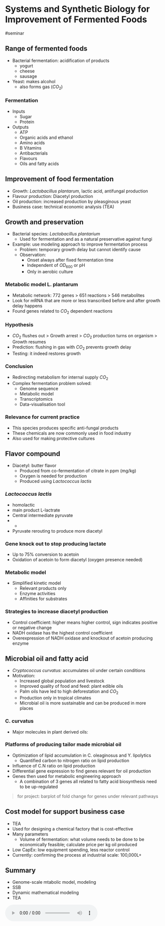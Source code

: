 # Systems and Synthetic Biology for Improvement of Fermented Foods

#seminar 


## Range of fermented foods

- Bacterial fermentation: acidification of products
	- yogurt
	- cheese
	- sausage
- Yeast: makes alcohol
	- also forms gas ($CO_{2}$)

### Fermentation

- Inputs
	- Sugar
	- Protein
- Outputs
	- ATP
	- Organic acids and ethanol
	- Amino acids
	- B Vitamins
	- Antibacterials
	- Flavours
	- Oils and fatty acids

## Improvement of food fermentation

- Growth: _Lactobacillus plantarum_, lactic acid, antifungal production
- Flavour production: Diacetyl production
- Oil production: increased production by pleasginous yeast
- Business case: technical economic analysis (TEA)

## Growth and preservation

- Bacterial species: _Lactobacillus plantarium_
	- Used for fermentation and as a natural preservative against fungi
- Example: use modeling approach to improve fermentation process
	- Problem: temporary growth delay but cannot identify cause
	- Observation:
		- Onset always after fixed fermentation time
		- Independent of $OD_{600}$ or pH
		- Only in aerobic culture

### Metabolic model L. plantarum

- Metabolic network: 772 genes > 651 reactions > 546 metabolites
- Look for mRNA that are more or less transcribed before and after growth delay happens
- Found genes related to $CO_{2}$ dependent reactions

### Hypothesis

- $CO_{2}$ flushes out > Growth arrest > $CO_{2}$ production turns on organism > Growth resumes
- Prediction: flushing in gas with $CO_{2}$ prevents growth delay
- Testing: it indeed restores growth

### Conclusion

- Redirecting metabolism for internal supply $CO_{2}$
- Complex fermentation problem solved:
	- Genome sequence  
	- Metabolic model  
	- Transcriptomics
	- Data-visualisation tool

### Relevance for current practice

- This species produces specific anti-fungal products
- These chemicals are now commonly used in food industry
- Also used for making protective cultures

## Flavor compound

- Diacetyl: butter flavor
	- Produced from co-fermentation of citrate in ppm (mg/kg)
	- Oxygen is needed for production
	- Produced using _Lactococcus lactis_

### _Lactococcus lactis_

- homolactic
- main product L-lactrate
- Central intermediate pyruvate
- -
- Pyruvate rerouting to produce more diacetyl

### Gene knock out to stop producing lactate

- Up to 75% conversion to acetoin
- Oxidation of acetoin to form diacetyl (oxygen presence needed)

### Metabolic model

- Simplified kinetic model
	- Relevant products only
	- Enzyme activities
	- Affinities for substrates

### Strategies to increase diacetyl production

- Control coefficient: higher means higher control, sign indicates positive or negative change
- NADH oxidase has the highest control coefficient
- Overexpression of NADH oxidase and knockout of acetoin producing enzyme

## Microbial oil and fatty acid

- _Cryptococcus curvatus_: accumulates oil under certain conditions
- Motivation:
	- Increased global population and livestock
	- Improved quality of food and feed: plant edible oils
	- Palm oils have led to high deforestation and $CO_{2}$
	- Production only in tropical climates
	- Microbial oil is more sustainable and can be produced in more places

### C. curvatus

- Major molecules in plant derived oils: 

### Platforms of producing tailor made microbial oil

- Optimization of lipid accumulation in C. oleaginosus and Y. lipolytics
	- Quantified carbon to nitrogen ratio on lipid production
- Influence of C.N ratio on lipid production
- Differential gene expression to find genes relevant for oil production
- Genes then used for metabolic engineering approach
	- A combination of 3 genes all related to fatty acid biosynthesis need to be up-regulated

> for project: barplot of fold change for genes under relevant pathways

## Cost model for support business case

- TEA
- Used for designing a chemical factory that is cost-effective
- Many parameters
	- Volume of fermentation: what volume needs to be done to be economically feasible; calculate price per kg oil produced
- Low CapEx: low equipment spending, less reactor control
- Currently: confirming the process at industrial scale: 100,000L+

## Summary

- Genome-scale mtabolic model, modeling
- SSB
- Dynamic mathematical modeling
- TEA


![](Media/Recording%2020250514120700.m4a)
